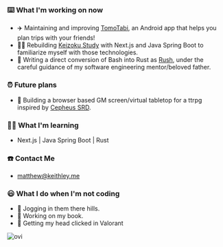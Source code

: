 ### ⌨️ What I'm working on now
  - ✈️ Maintaining and improving [TomoTabi](https://github.com/tomo-tabi), an Android app that helps you plan trips with your friends!
  - 👨‍🎓 Rebuilding [Keizoku Study](https://github.com/keizoku-study) with Next.js and Java Spring Boot to familiarize myself with those technologies.
  - 🦀 Writing a direct conversion of Bash into Rust as [Rush](https://github.com/kalebskeithley/rush), under the careful guidance of my software engineering mentor/beloved father.

### ⏰ Future plans
  - 👾 Building a browser based GM screen/virtual tabletop for a ttrpg inspired by [Cepheus SRD](https://www.orffenspace.com/cepheus-srd/).

### 👨‍🎓 What I'm learning
  - Next.js | Java Spring Boot | Rust

### ☎️ Contact Me
  - matthew@keithley.me

### 😃 What I do when I'm not coding
  - 🏃 Jogging in them there hills. 
  - 📗 Working on my book. 
  - 🤡 Getting my head clicked in Valorant

<img src="https://github-readme-stats.vercel.app/api/top-langs?username=Raeki&show_icons=true&locale=en&langs_count=8&compact=true&theme=dark" alt="ovi" /> 

<!---
[![Raeki's LeetCode stats](https://leetcode-stats-six.vercel.app/api?username=Raeki)](https://github.com/Raeki/Raeki/README)
-->
